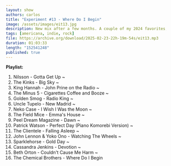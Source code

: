 ```yaml
---
layout: show
authors: carlos
title: "Experiment #13 - Where Do I Begin"
image: /assets/images/eit13.jpg
description: New mix after a few months. A couple of my 2024 favorites, plus a bunch of classics.
tags: [americana, indie, rock]
file: https://archive.org/download/2025-02-23-22h-19m-54s/eit13.mp3
duration: 01:03:33
length: "152541248"
published: true
---
```

**Playlist:**

1. Nilsson - Gotta Get Up ~
2. The Kinks - Big Sky ~
3. King Hannah - John Prine on the Radio ~
4. The Minus 5 - Cigarettes Coffee and Booze ~
5. Golden Smog - Radio King ~
6. Uncle Tupelo - New Madrid ~
7. Neko Case - I Wish I Was the Moon ~
8. The Field Mice - Emma's House ~
9. Peel Dream Magazine - Dawn ~
10. Patrick Watson - Perfect Day (Piano Komorebi Version) ~
11. The Clientele - Falling Asleep ~
12. John Lennon & Yoko Ono - Watching The Wheels ~
13. Sparklehorse - Gold Day ~
14. Cassandra Jenkins - Devotion ~
15. Beth Orton - Couldn't Cause Me Harm ~
16. The Chemical Brothers - Where Do I Begin
